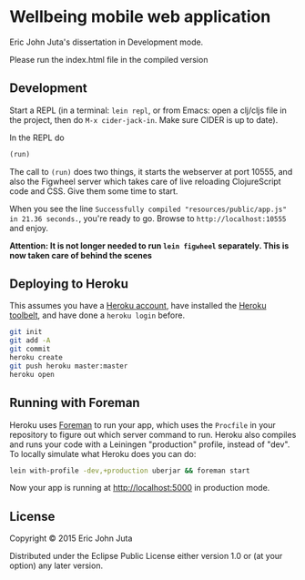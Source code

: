 # Wellbeing mobile web application

Eric John Juta's dissertation in Development mode.

Please run the index.html file in the compiled version

## Development

Start a REPL (in a terminal: `lein repl`, or from Emacs: open a
clj/cljs file in the project, then do `M-x cider-jack-in`. Make sure
CIDER is up to date).

In the REPL do

```clojure
(run)
```

The call to `(run)` does two things, it starts the webserver at port
10555, and also the Figwheel server which takes care of live reloading
ClojureScript code and CSS. Give them some time to start.

When you see the line `Successfully compiled "resources/public/app.js"
in 21.36 seconds.`, you're ready to go. Browse to
`http://localhost:10555` and enjoy.

**Attention: It is not longer needed to run `lein figwheel`
  separately. This is now taken care of behind the scenes**

## Deploying to Heroku

This assumes you have a
[Heroku account](https://signup.heroku.com/dc), have installed the
[Heroku toolbelt](https://toolbelt.heroku.com/), and have done a
`heroku login` before.

``` sh
git init
git add -A
git commit
heroku create
git push heroku master:master
heroku open
```

## Running with Foreman

Heroku uses [Foreman](http://ddollar.github.io/foreman/) to run your
app, which uses the `Procfile` in your repository to figure out which
server command to run. Heroku also compiles and runs your code with a
Leiningen "production" profile, instead of "dev". To locally simulate
what Heroku does you can do:

``` sh
lein with-profile -dev,+production uberjar && foreman start
```

Now your app is running at
[http://localhost:5000](http://localhost:5000) in production mode.

## License

Copyright © 2015 Eric John Juta

Distributed under the Eclipse Public License either version 1.0 or (at
your option) any later version.
